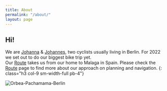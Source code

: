 ```yaml
---
title: About
permalink: "/about/"
layout: page
---
```



## Hi!
We are [Johanna](/johanna/) & [Johannes](/johannes/), two cyclists usually living in Berlin. For 2022 we set out to do our biggest bike trip yet.  
Our [Route](/route/) takes us from our home to Malaga in Spain. Please check the [Route](/route/) page to find more about our approach on planning and navigation.
{: class="h3 col-9 sm-width-full pb-4"} 


![Orbea-Pachamama-Berlin](/uploads/Orbea-Pachamama-Berlin-RB-Web-49.jpeg)

